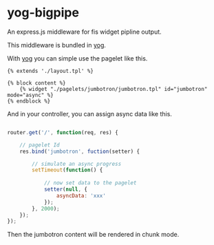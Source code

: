 yog-bigpipe 
===========

An express.js middleware for fis widget pipline output.

This middleware is bundled in [yog](https://github.com/fex-team/yog).

With [yog](https://github.com/fex-team/yog) you can simple use the pagelet like
this.

```tpl
{% extends './layout.tpl' %}

{% block content %}
    {% widget "./pagelets/jumbotron/jumbotron.tpl" id="jumbotron" mode="async" %}
{% endblock %}

```

And in your controller, you can assign async data like this.

```javascript

router.get('/', function(req, res) {

    // pagelet Id
    res.bind('jumbotron', fuction(setter) {

        // simulate an async progress
        setTimeout(function() {
            
            // now set data to the pagelet
            setter(null, {
                asyncData: 'xxx'
            });
        }, 2000);
    });
});

```

Then the jumbotron content will be rendered in chunk mode.